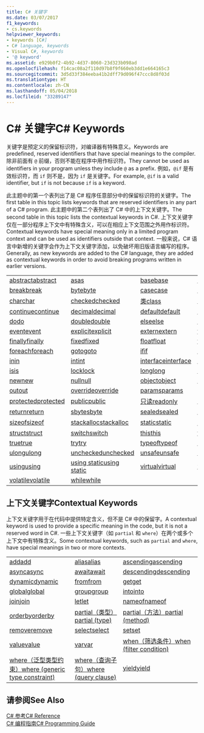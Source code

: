 ```yaml
---
title: C# 关键字
ms.date: 03/07/2017
f1_keywords:
- cs.keywords
helpviewer_keywords:
- keywords [C#]
- C# language, keywords
- Visual C#, keywords
- '@ keyword'
ms.assetid: e929b0f2-4b92-4d37-8060-23d323b098ad
ms.openlocfilehash: f14cac08a2f110d97b8f9f660eb3dd1e664165c3
ms.sourcegitcommit: 3d5d33f384eeba41b2dff79d096f47ccc8d8f03d
ms.translationtype: HT
ms.contentlocale: zh-CN
ms.lasthandoff: 05/04/2018
ms.locfileid: "33289147"
---
```

# <a name="c-keywords"></a><span data-ttu-id="d33bb-102">C# 关键字</span><span class="sxs-lookup"><span data-stu-id="d33bb-102">C# Keywords</span></span>
<span data-ttu-id="d33bb-103">关键字是预定义的保留标识符，对编译器有特殊意义。</span><span class="sxs-lookup"><span data-stu-id="d33bb-103">Keywords are predefined, reserved identifiers that have special meanings to the compiler.</span></span> <span data-ttu-id="d33bb-104">除非前面有 `@` 前缀，否则不能在程序中用作标识符。</span><span class="sxs-lookup"><span data-stu-id="d33bb-104">They cannot be used as identifiers in your program unless they include `@` as a prefix.</span></span> <span data-ttu-id="d33bb-105">例如，`@if` 是有效标识符，而 `if` 则不是，因为 `if` 是关键字。</span><span class="sxs-lookup"><span data-stu-id="d33bb-105">For example, `@if` is a valid identifier, but `if` is not because `if` is a keyword.</span></span>  
  
 <span data-ttu-id="d33bb-106">此主题中的第一个表列出了是 C# 程序任意部分中的保留标识符的关键字。</span><span class="sxs-lookup"><span data-stu-id="d33bb-106">The first table in this topic lists keywords that are reserved identifiers in any part of a C# program.</span></span> <span data-ttu-id="d33bb-107">此主题中的第二个表列出了 C# 中的上下文关键字。</span><span class="sxs-lookup"><span data-stu-id="d33bb-107">The second table in this topic lists the contextual keywords in C#.</span></span> <span data-ttu-id="d33bb-108">上下文关键字仅在一部分程序上下文中有特殊含义，可以在相应上下文范围之外用作标识符。</span><span class="sxs-lookup"><span data-stu-id="d33bb-108">Contextual keywords have special meaning only in a limited program context and can be used as identifiers outside that context.</span></span> <span data-ttu-id="d33bb-109">一般来说，C# 语言中新增的关键字会作为上下文关键字添加，以免破坏用旧版语言编写的程序。</span><span class="sxs-lookup"><span data-stu-id="d33bb-109">Generally, as new keywords are added to the C# language, they are added as contextual keywords in order to avoid breaking programs written in earlier versions.</span></span>  
  
|||||  
|---|---|---|---|  
|[<span data-ttu-id="d33bb-110">abstract</span><span class="sxs-lookup"><span data-stu-id="d33bb-110">abstract</span></span>](../../../csharp/language-reference/keywords/abstract.md)|[<span data-ttu-id="d33bb-111">as</span><span class="sxs-lookup"><span data-stu-id="d33bb-111">as</span></span>](../../../csharp/language-reference/keywords/as.md)|[<span data-ttu-id="d33bb-112">base</span><span class="sxs-lookup"><span data-stu-id="d33bb-112">base</span></span>](../../../csharp/language-reference/keywords/base.md)|[<span data-ttu-id="d33bb-113">bool</span><span class="sxs-lookup"><span data-stu-id="d33bb-113">bool</span></span>](../../../csharp/language-reference/keywords/bool.md)|  
|[<span data-ttu-id="d33bb-114">break</span><span class="sxs-lookup"><span data-stu-id="d33bb-114">break</span></span>](../../../csharp/language-reference/keywords/break.md)|[<span data-ttu-id="d33bb-115">byte</span><span class="sxs-lookup"><span data-stu-id="d33bb-115">byte</span></span>](../../../csharp/language-reference/keywords/byte.md)|[<span data-ttu-id="d33bb-116">case</span><span class="sxs-lookup"><span data-stu-id="d33bb-116">case</span></span>](../../../csharp/language-reference/keywords/switch.md)|[<span data-ttu-id="d33bb-117">catch</span><span class="sxs-lookup"><span data-stu-id="d33bb-117">catch</span></span>](../../../csharp/language-reference/keywords/try-catch.md)|  
|[<span data-ttu-id="d33bb-118">char</span><span class="sxs-lookup"><span data-stu-id="d33bb-118">char</span></span>](../../../csharp/language-reference/keywords/char.md)|[<span data-ttu-id="d33bb-119">checked</span><span class="sxs-lookup"><span data-stu-id="d33bb-119">checked</span></span>](../../../csharp/language-reference/keywords/checked.md)|[<span data-ttu-id="d33bb-120">类</span><span class="sxs-lookup"><span data-stu-id="d33bb-120">class</span></span>](../../../csharp/language-reference/keywords/class.md)|[<span data-ttu-id="d33bb-121">const</span><span class="sxs-lookup"><span data-stu-id="d33bb-121">const</span></span>](../../../csharp/language-reference/keywords/const.md)|  
|[<span data-ttu-id="d33bb-122">continue</span><span class="sxs-lookup"><span data-stu-id="d33bb-122">continue</span></span>](../../../csharp/language-reference/keywords/continue.md)|[<span data-ttu-id="d33bb-123">decimal</span><span class="sxs-lookup"><span data-stu-id="d33bb-123">decimal</span></span>](../../../csharp/language-reference/keywords/decimal.md)|[<span data-ttu-id="d33bb-124">default</span><span class="sxs-lookup"><span data-stu-id="d33bb-124">default</span></span>](../../../csharp/language-reference/keywords/default.md)|[<span data-ttu-id="d33bb-125">delegate</span><span class="sxs-lookup"><span data-stu-id="d33bb-125">delegate</span></span>](../../../csharp/language-reference/keywords/delegate.md)|  
|[<span data-ttu-id="d33bb-126">do</span><span class="sxs-lookup"><span data-stu-id="d33bb-126">do</span></span>](../../../csharp/language-reference/keywords/do.md)|[<span data-ttu-id="d33bb-127">double</span><span class="sxs-lookup"><span data-stu-id="d33bb-127">double</span></span>](../../../csharp/language-reference/keywords/double.md)|[<span data-ttu-id="d33bb-128">else</span><span class="sxs-lookup"><span data-stu-id="d33bb-128">else</span></span>](../../../csharp/language-reference/keywords/if-else.md)|[<span data-ttu-id="d33bb-129">enum</span><span class="sxs-lookup"><span data-stu-id="d33bb-129">enum</span></span>](../../../csharp/language-reference/keywords/enum.md)|  
|[<span data-ttu-id="d33bb-130">event</span><span class="sxs-lookup"><span data-stu-id="d33bb-130">event</span></span>](../../../csharp/language-reference/keywords/event.md)|[<span data-ttu-id="d33bb-131">explicit</span><span class="sxs-lookup"><span data-stu-id="d33bb-131">explicit</span></span>](../../../csharp/language-reference/keywords/explicit.md)|[<span data-ttu-id="d33bb-132">extern</span><span class="sxs-lookup"><span data-stu-id="d33bb-132">extern</span></span>](../../../csharp/language-reference/keywords/extern.md)|[<span data-ttu-id="d33bb-133">false</span><span class="sxs-lookup"><span data-stu-id="d33bb-133">false</span></span>](../../../csharp/language-reference/keywords/false.md)|  
|[<span data-ttu-id="d33bb-134">finally</span><span class="sxs-lookup"><span data-stu-id="d33bb-134">finally</span></span>](../../../csharp/language-reference/keywords/try-finally.md)|[<span data-ttu-id="d33bb-135">fixed</span><span class="sxs-lookup"><span data-stu-id="d33bb-135">fixed</span></span>](../../../csharp/language-reference/keywords/fixed-statement.md)|[<span data-ttu-id="d33bb-136">float</span><span class="sxs-lookup"><span data-stu-id="d33bb-136">float</span></span>](../../../csharp/language-reference/keywords/float.md)|[<span data-ttu-id="d33bb-137">for</span><span class="sxs-lookup"><span data-stu-id="d33bb-137">for</span></span>](../../../csharp/language-reference/keywords/for.md)|  
|[<span data-ttu-id="d33bb-138">foreach</span><span class="sxs-lookup"><span data-stu-id="d33bb-138">foreach</span></span>](../../../csharp/language-reference/keywords/foreach-in.md)|[<span data-ttu-id="d33bb-139">goto</span><span class="sxs-lookup"><span data-stu-id="d33bb-139">goto</span></span>](../../../csharp/language-reference/keywords/goto.md)|[<span data-ttu-id="d33bb-140">if</span><span class="sxs-lookup"><span data-stu-id="d33bb-140">if</span></span>](../../../csharp/language-reference/keywords/if-else.md)|[<span data-ttu-id="d33bb-141">implicit</span><span class="sxs-lookup"><span data-stu-id="d33bb-141">implicit</span></span>](../../../csharp/language-reference/keywords/implicit.md)|  
|[<span data-ttu-id="d33bb-142">in</span><span class="sxs-lookup"><span data-stu-id="d33bb-142">in</span></span>](../../../csharp/language-reference/keywords/in.md)|[<span data-ttu-id="d33bb-143">int</span><span class="sxs-lookup"><span data-stu-id="d33bb-143">int</span></span>](../../../csharp/language-reference/keywords/int.md)|[<span data-ttu-id="d33bb-144">interface</span><span class="sxs-lookup"><span data-stu-id="d33bb-144">interface</span></span>](../../../csharp/language-reference/keywords/interface.md)|[<span data-ttu-id="d33bb-145">internal</span><span class="sxs-lookup"><span data-stu-id="d33bb-145">internal</span></span>](../../../csharp/language-reference/keywords/internal.md)|
|[<span data-ttu-id="d33bb-146">is</span><span class="sxs-lookup"><span data-stu-id="d33bb-146">is</span></span>](../../../csharp/language-reference/keywords/is.md)|[<span data-ttu-id="d33bb-147">lock</span><span class="sxs-lookup"><span data-stu-id="d33bb-147">lock</span></span>](../../../csharp/language-reference/keywords/lock-statement.md)|[<span data-ttu-id="d33bb-148">long</span><span class="sxs-lookup"><span data-stu-id="d33bb-148">long</span></span>](../../../csharp/language-reference/keywords/long.md)|[<span data-ttu-id="d33bb-149">namespace</span><span class="sxs-lookup"><span data-stu-id="d33bb-149">namespace</span></span>](../../../csharp/language-reference/keywords/namespace.md)|
|[<span data-ttu-id="d33bb-150">new</span><span class="sxs-lookup"><span data-stu-id="d33bb-150">new</span></span>](../../../csharp/language-reference/keywords/new.md)|[<span data-ttu-id="d33bb-151">null</span><span class="sxs-lookup"><span data-stu-id="d33bb-151">null</span></span>](../../../csharp/language-reference/keywords/null.md)|[<span data-ttu-id="d33bb-152">object</span><span class="sxs-lookup"><span data-stu-id="d33bb-152">object</span></span>](../../../csharp/language-reference/keywords/object.md)|[<span data-ttu-id="d33bb-153">operator</span><span class="sxs-lookup"><span data-stu-id="d33bb-153">operator</span></span>](../../../csharp/language-reference/keywords/operator.md)|
|[<span data-ttu-id="d33bb-154">out</span><span class="sxs-lookup"><span data-stu-id="d33bb-154">out</span></span>](../../../csharp/language-reference/keywords/out.md)|[<span data-ttu-id="d33bb-155">override</span><span class="sxs-lookup"><span data-stu-id="d33bb-155">override</span></span>](../../../csharp/language-reference/keywords/override.md)|[<span data-ttu-id="d33bb-156">params</span><span class="sxs-lookup"><span data-stu-id="d33bb-156">params</span></span>](../../../csharp/language-reference/keywords/params.md)|[<span data-ttu-id="d33bb-157">private</span><span class="sxs-lookup"><span data-stu-id="d33bb-157">private</span></span>](../../../csharp/language-reference/keywords/private.md)|
|[<span data-ttu-id="d33bb-158">protected</span><span class="sxs-lookup"><span data-stu-id="d33bb-158">protected</span></span>](../../../csharp/language-reference/keywords/protected.md)|[<span data-ttu-id="d33bb-159">public</span><span class="sxs-lookup"><span data-stu-id="d33bb-159">public</span></span>](../../../csharp/language-reference/keywords/public.md)|[<span data-ttu-id="d33bb-160">只读</span><span class="sxs-lookup"><span data-stu-id="d33bb-160">readonly</span></span>](../../../csharp/language-reference/keywords/readonly.md)|[<span data-ttu-id="d33bb-161">ref</span><span class="sxs-lookup"><span data-stu-id="d33bb-161">ref</span></span>](../../../csharp/language-reference/keywords/ref.md)|
|[<span data-ttu-id="d33bb-162">return</span><span class="sxs-lookup"><span data-stu-id="d33bb-162">return</span></span>](../../../csharp/language-reference/keywords/return.md)|[<span data-ttu-id="d33bb-163">sbyte</span><span class="sxs-lookup"><span data-stu-id="d33bb-163">sbyte</span></span>](../../../csharp/language-reference/keywords/sbyte.md)|[<span data-ttu-id="d33bb-164">sealed</span><span class="sxs-lookup"><span data-stu-id="d33bb-164">sealed</span></span>](../../../csharp/language-reference/keywords/sealed.md)|[<span data-ttu-id="d33bb-165">short</span><span class="sxs-lookup"><span data-stu-id="d33bb-165">short</span></span>](../../../csharp/language-reference/keywords/short.md)||
[<span data-ttu-id="d33bb-166">sizeof</span><span class="sxs-lookup"><span data-stu-id="d33bb-166">sizeof</span></span>](../../../csharp/language-reference/keywords/sizeof.md)|[<span data-ttu-id="d33bb-167">stackalloc</span><span class="sxs-lookup"><span data-stu-id="d33bb-167">stackalloc</span></span>](../../../csharp/language-reference/keywords/stackalloc.md)|[<span data-ttu-id="d33bb-168">static</span><span class="sxs-lookup"><span data-stu-id="d33bb-168">static</span></span>](../../../csharp/language-reference/keywords/static.md)|[<span data-ttu-id="d33bb-169">字符串</span><span class="sxs-lookup"><span data-stu-id="d33bb-169">string</span></span>](../../../csharp/language-reference/keywords/string.md)|
|[<span data-ttu-id="d33bb-170">struct</span><span class="sxs-lookup"><span data-stu-id="d33bb-170">struct</span></span>](../../../csharp/language-reference/keywords/struct.md)|[<span data-ttu-id="d33bb-171">switch</span><span class="sxs-lookup"><span data-stu-id="d33bb-171">switch</span></span>](../../../csharp/language-reference/keywords/switch.md)|[<span data-ttu-id="d33bb-172">this</span><span class="sxs-lookup"><span data-stu-id="d33bb-172">this</span></span>](../../../csharp/language-reference/keywords/this.md)|[<span data-ttu-id="d33bb-173">throw</span><span class="sxs-lookup"><span data-stu-id="d33bb-173">throw</span></span>](../../../csharp/language-reference/keywords/throw.md)|
|[<span data-ttu-id="d33bb-174">true</span><span class="sxs-lookup"><span data-stu-id="d33bb-174">true</span></span>](../../../csharp/language-reference/keywords/true.md)|[<span data-ttu-id="d33bb-175">try</span><span class="sxs-lookup"><span data-stu-id="d33bb-175">try</span></span>](../../../csharp/language-reference/keywords/try-catch.md)|[<span data-ttu-id="d33bb-176">typeof</span><span class="sxs-lookup"><span data-stu-id="d33bb-176">typeof</span></span>](../../../csharp/language-reference/keywords/typeof.md)|[<span data-ttu-id="d33bb-177">uint</span><span class="sxs-lookup"><span data-stu-id="d33bb-177">uint</span></span>](../../../csharp/language-reference/keywords/uint.md)|
|[<span data-ttu-id="d33bb-178">ulong</span><span class="sxs-lookup"><span data-stu-id="d33bb-178">ulong</span></span>](../../../csharp/language-reference/keywords/ulong.md)|[<span data-ttu-id="d33bb-179">unchecked</span><span class="sxs-lookup"><span data-stu-id="d33bb-179">unchecked</span></span>](../../../csharp/language-reference/keywords/unchecked.md)|[<span data-ttu-id="d33bb-180">unsafe</span><span class="sxs-lookup"><span data-stu-id="d33bb-180">unsafe</span></span>](../../../csharp/language-reference/keywords/unsafe.md)|[<span data-ttu-id="d33bb-181">ushort</span><span class="sxs-lookup"><span data-stu-id="d33bb-181">ushort</span></span>](../../../csharp/language-reference/keywords/ushort.md)|
|[<span data-ttu-id="d33bb-182">using</span><span class="sxs-lookup"><span data-stu-id="d33bb-182">using</span></span>](../../../csharp/language-reference/keywords/using.md)|[<span data-ttu-id="d33bb-183">using static</span><span class="sxs-lookup"><span data-stu-id="d33bb-183">using static</span></span>](using-static.md)|[<span data-ttu-id="d33bb-184">virtual</span><span class="sxs-lookup"><span data-stu-id="d33bb-184">virtual</span></span>](../../../csharp/language-reference/keywords/virtual.md)|[<span data-ttu-id="d33bb-185">void</span><span class="sxs-lookup"><span data-stu-id="d33bb-185">void</span></span>](../../../csharp/language-reference/keywords/void.md)|
|[<span data-ttu-id="d33bb-186">volatile</span><span class="sxs-lookup"><span data-stu-id="d33bb-186">volatile</span></span>](../../../csharp/language-reference/keywords/volatile.md)|[<span data-ttu-id="d33bb-187">while</span><span class="sxs-lookup"><span data-stu-id="d33bb-187">while</span></span>](../../../csharp/language-reference/keywords/while.md)|

## <a name="contextual-keywords"></a><span data-ttu-id="d33bb-188">上下文关键字</span><span class="sxs-lookup"><span data-stu-id="d33bb-188">Contextual Keywords</span></span>  
 <span data-ttu-id="d33bb-189">上下文关键字用于在代码中提供特定含义，但不是 C# 中的保留字。</span><span class="sxs-lookup"><span data-stu-id="d33bb-189">A contextual keyword is used to provide a specific meaning in the code, but it is not a reserved word in C#.</span></span> <span data-ttu-id="d33bb-190">一些上下文关键字（如 `partial` 和 `where`）在两个或多个上下文中有特殊含义。</span><span class="sxs-lookup"><span data-stu-id="d33bb-190">Some contextual keywords, such as `partial` and `where`, have special meanings in two or more contexts.</span></span>  
  
||||  
|---|---|---|  
|[<span data-ttu-id="d33bb-191">add</span><span class="sxs-lookup"><span data-stu-id="d33bb-191">add</span></span>](../../../csharp/language-reference/keywords/add.md)|[<span data-ttu-id="d33bb-192">alias</span><span class="sxs-lookup"><span data-stu-id="d33bb-192">alias</span></span>](../../../csharp/language-reference/keywords/extern-alias.md)|[<span data-ttu-id="d33bb-193">ascending</span><span class="sxs-lookup"><span data-stu-id="d33bb-193">ascending</span></span>](../../../csharp/language-reference/keywords/ascending.md)|  
|[<span data-ttu-id="d33bb-194">async</span><span class="sxs-lookup"><span data-stu-id="d33bb-194">async</span></span>](../../../csharp/language-reference/keywords/async.md)|[<span data-ttu-id="d33bb-195">await</span><span class="sxs-lookup"><span data-stu-id="d33bb-195">await</span></span>](../../../csharp/language-reference/keywords/await.md)|[<span data-ttu-id="d33bb-196">descending</span><span class="sxs-lookup"><span data-stu-id="d33bb-196">descending</span></span>](../../../csharp/language-reference/keywords/descending.md)|  
|[<span data-ttu-id="d33bb-197">dynamic</span><span class="sxs-lookup"><span data-stu-id="d33bb-197">dynamic</span></span>](../../../csharp/language-reference/keywords/dynamic.md)|[<span data-ttu-id="d33bb-198">from</span><span class="sxs-lookup"><span data-stu-id="d33bb-198">from</span></span>](../../../csharp/language-reference/keywords/from-clause.md)|[<span data-ttu-id="d33bb-199">get</span><span class="sxs-lookup"><span data-stu-id="d33bb-199">get</span></span>](../../../csharp/language-reference/keywords/get.md)|  
|[<span data-ttu-id="d33bb-200">global</span><span class="sxs-lookup"><span data-stu-id="d33bb-200">global</span></span>](../../../csharp/language-reference/keywords/global.md)|[<span data-ttu-id="d33bb-201">group</span><span class="sxs-lookup"><span data-stu-id="d33bb-201">group</span></span>](../../../csharp/language-reference/keywords/group-clause.md)|[<span data-ttu-id="d33bb-202">into</span><span class="sxs-lookup"><span data-stu-id="d33bb-202">into</span></span>](../../../csharp/language-reference/keywords/into.md)|  
|[<span data-ttu-id="d33bb-203">join</span><span class="sxs-lookup"><span data-stu-id="d33bb-203">join</span></span>](../../../csharp/language-reference/keywords/join-clause.md)|[<span data-ttu-id="d33bb-204">let</span><span class="sxs-lookup"><span data-stu-id="d33bb-204">let</span></span>](../../../csharp/language-reference/keywords/let-clause.md)|[<span data-ttu-id="d33bb-205">nameof</span><span class="sxs-lookup"><span data-stu-id="d33bb-205">nameof</span></span>](nameof.md)|   
|[<span data-ttu-id="d33bb-206">orderby</span><span class="sxs-lookup"><span data-stu-id="d33bb-206">orderby</span></span>](../../../csharp/language-reference/keywords/orderby-clause.md)|[<span data-ttu-id="d33bb-207">partial（类型）</span><span class="sxs-lookup"><span data-stu-id="d33bb-207">partial (type)</span></span>](../../../csharp/language-reference/keywords/partial-type.md)|[<span data-ttu-id="d33bb-208">partial（方法）</span><span class="sxs-lookup"><span data-stu-id="d33bb-208">partial (method)</span></span>](../../../csharp/language-reference/keywords/partial-method.md)|   
|[<span data-ttu-id="d33bb-209">remove</span><span class="sxs-lookup"><span data-stu-id="d33bb-209">remove</span></span>](../../../csharp/language-reference/keywords/remove.md)|[<span data-ttu-id="d33bb-210">select</span><span class="sxs-lookup"><span data-stu-id="d33bb-210">select</span></span>](../../../csharp/language-reference/keywords/select-clause.md)|[<span data-ttu-id="d33bb-211">set</span><span class="sxs-lookup"><span data-stu-id="d33bb-211">set</span></span>](../../../csharp/language-reference/keywords/set.md)|   
|[<span data-ttu-id="d33bb-212">value</span><span class="sxs-lookup"><span data-stu-id="d33bb-212">value</span></span>](../../../csharp/language-reference/keywords/value.md)|[<span data-ttu-id="d33bb-213">var</span><span class="sxs-lookup"><span data-stu-id="d33bb-213">var</span></span>](../../../csharp/language-reference/keywords/var.md)|[<span data-ttu-id="d33bb-214">when（筛选条件）</span><span class="sxs-lookup"><span data-stu-id="d33bb-214">when (filter condition)</span></span>](when.md)|   
|[<span data-ttu-id="d33bb-215">where（泛型类型约束）</span><span class="sxs-lookup"><span data-stu-id="d33bb-215">where (generic type constraint)</span></span>](../../../csharp/language-reference/keywords/where-generic-type-constraint.md)|[<span data-ttu-id="d33bb-216">where（查询子句）</span><span class="sxs-lookup"><span data-stu-id="d33bb-216">where (query clause)</span></span>](../../../csharp/language-reference/keywords/where-clause.md)|[<span data-ttu-id="d33bb-217">yield</span><span class="sxs-lookup"><span data-stu-id="d33bb-217">yield</span></span>](../../../csharp/language-reference/keywords/yield.md)|  
  
## <a name="see-also"></a><span data-ttu-id="d33bb-218">请参阅</span><span class="sxs-lookup"><span data-stu-id="d33bb-218">See Also</span></span>  
 [<span data-ttu-id="d33bb-219">C# 参考</span><span class="sxs-lookup"><span data-stu-id="d33bb-219">C# Reference</span></span>](../../../csharp/language-reference/index.md)  
 [<span data-ttu-id="d33bb-220">C# 编程指南</span><span class="sxs-lookup"><span data-stu-id="d33bb-220">C# Programming Guide</span></span>](../../../csharp/programming-guide/index.md)
